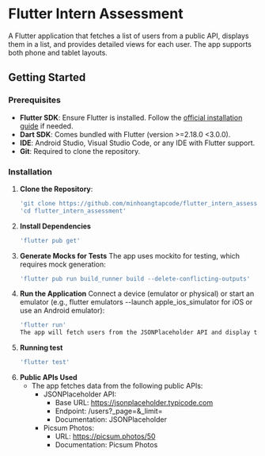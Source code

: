 # Flutter Intern Assessment 

A Flutter application that fetches a list of users from a public API, displays them in a list, and provides detailed views for each user. The app supports both phone and tablet layouts.

## Getting Started

### Prerequisites
- **Flutter SDK**: Ensure Flutter is installed. Follow the [official installation guide](https://flutter.dev/docs/get-started/install) if needed.
- **Dart SDK**: Comes bundled with Flutter (version >=2.18.0 <3.0.0).
- **IDE**: Android Studio, Visual Studio Code, or any IDE with Flutter support.
- **Git**: Required to clone the repository.

### Installation
1. **Clone the Repository**:
   ```bash
   'git clone https://github.com/minhoangtapcode/flutter_intern_assessment.git'
   'cd flutter_intern_assessment'

2. **Install Dependencies**
    ```bash
    'flutter pub get'

3. **Generate Mocks for Tests**
    The app uses mockito for testing, which requires mock generation:
    ```bash
    'flutter pub run build_runner build --delete-conflicting-outputs'

4. **Run the Application**
    Connect a device (emulator or physical) or start an emulator (e.g., flutter emulators --launch apple_ios_simulator for iOS or use an Android emulator):
    ```bash
    'flutter run'
    The app will fetch users from the JSONPlaceholder API and display them in a list. Tap a user to view details, and use the "Load More" button to fetch additional users.

5. **Running test**
    ```bash
    'flutter test'

6. **Public APIs Used**
    - The app fetches data from the following public APIs:
        - JSONPlaceholder API:
            + Base URL: https://jsonplaceholder.typicode.com
            + Endpoint: /users?_page=<page>&_limit=<limit>
            + Documentation: JSONPlaceholder
        - Picsum Photos:
            + URL: https://picsum.photos/50
            + Documentation: Picsum Photos